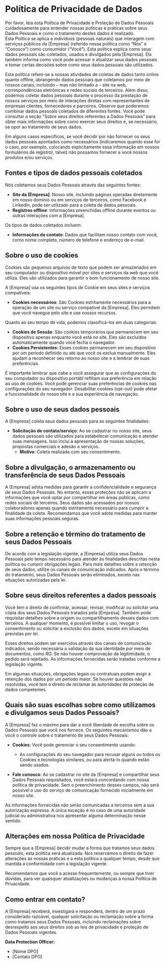 # Política de Privacidade de Dados

Por favor, leia esta Política de Privacidade e Proteção de Dados Pessoais cuidadosamente para entender nossas políticas e práticas sobre seus Dados Pessoais e como o tratamento destes dados é realizado.  
Esta Política se aplica a indivíduos (pessoas naturais) que interagem com serviços públicos da [Empresa] (referido nessa política como “Nós” e “Conosco”) como consumidor (“Você”). Esta política explica como seus dados pessoais são coletados, usados e divulgados pela [Empresa]. Ela também informa como você pode acessar e atualizar seus dados pessoais e tomar certas decisões sobre como seus dados pessoais são utilizados.

Esta política refere-se a nossas atividades de coletas de dados tanto online quanto offline, abrangendo dados pessoais que coletamos por meio de nossos canais, incluindo – mas não limitado a – site na web, correspondências eletrônicas e redes sociais de terceiros. Além disso, podemos coletar dados pessoais durante o processo da prestação de nossos serviços por meio de interações diretas com representantes de empresas clientes, fornecedores e parceiros. Observe que poderemos combinar dados pessoais coletados de diferentes fontes. Você pode consultar a seção "Sobre seus direitos referentes a Dados Pessoais" para obter mais informações sobre como exercer seus direitos e, se necessário, se opor ao tratamento de seus dados.

Em alguns casos específicos, se você decidir por não fornecer os seus dados pessoais apontados como necessários (indicaremos quando esse for o caso, por exemplo, colocando explicitamente essa informação em nossos formulários de registro), talvez não possamos fornecer a você nossos produtos e/ou serviços.

## Fontes e tipos de dados pessoais coletados

Nós coletamos seus Dados Pessoais através das seguintes fontes:

- **Site da [Empresa]**: Nosso site, incluindo páginas operadas diretamente em nosso domínio ou em serviços de terceiros, como Facebook e LinkedIn, pode ser utilizado para a coleta de dados pessoais.
- **Registros offline**: Informações preenchidas offline durante eventos ou outras interações com a [Empresa].

Os tipos de dados coletados incluem:

- **Informações de contato**: Dados que facilitam nosso contato com você, como nome completo, número de telefone e endereço de e-mail.

## Sobre o uso de cookies

Cookies são pequenos arquivos de texto que podem ser armazenados em seu computador ou dispositivo móvel por sites e serviços da web que você utiliza. Eles são utilizados para garantir o bom funcionamento de nosso site.

A [Empresa] usa os seguintes tipos de Cookie em seus sites e serviços compatíveis:

- **Cookies necessários**: São Cookies estritamente necessários para a operação de um site ou serviço compatível da [Empresa]. Eles permitem que você navegue pelo site e use nossos recursos.

Quanto ao seu tempo de vida, podemos classificá-los em duas categorias:

- **Cookies de Sessão**: São cookies temporários que permanecem em seu dispositivo apenas enquanto você está no site. Eles são excluídos automaticamente quando você fecha o navegador.
- **Cookies Persistentes**: Esses cookies permanecem em seu dispositivo por um período definido ou até que você os exclua manualmente. Eles ajudam a reconhecer seu retorno ao nosso site e a lembrar de suas preferências.

É importante lembrar que cabe a você assegurar que as configurações do seu computador ou dispositivo portátil reflitam sua preferência em relação ao uso de cookies. Você pode gerenciar suas preferências de cookies nas configurações do seu navegador. Desabilitar cookies (opt-out) pode afetar a funcionalidade do nosso site e a sua experiência de navegação.

## Sobre o uso de seus dados pessoais

A [Empresa] coleta seus dados pessoais para as seguintes finalidades:

- **Solicitação de contato/serviço**: Ao se cadastrar no nosso site, seus dados pessoais são utilizados para estabelecer comunicação e atender suas mensagens. Isso inclui a apresentação de nossas soluções, propostas comerciais e adesão a serviços.  
  - **Motivo**: Coleta realizada com seu consentimento.

## Sobre a divulgação, o armazenamento ou transferência de seus Dados Pessoais

A [Empresa] adota medidas para garantir a confidencialidade e segurança de seus Dados Pessoais. No entanto, essas proteções não se aplicam a informações que você optar por compartilhar em áreas públicas, como redes sociais de terceiros. Seus dados são acessados por nossos colaboradores apenas quando estritamente necessário para cumprir a finalidade da coleta. Recomendamos que você adote medidas para manter suas informações pessoais seguras.

## Sobre a retenção e término do tratamento de seus Dados Pessoais

De acordo com a legislação vigente, a [Empresa] utiliza seus Dados Pessoais pelo tempo necessário para atender às finalidades descritas nesta política ou cumprir obrigações legais. Para mais detalhes sobre a retenção de seus dados, utilize os canais de comunicação indicados. Após o término do tratamento, seus Dados Pessoais serão eliminados, exceto nas situações autorizadas pela lei.

## Sobre seus direitos referentes a dados pessoais

Você tem o direito de confirmar, acessar, revisar, modificar ou solicitar uma cópia dos seus Dados Pessoais tratados pela [Empresa]. Também pode requisitar detalhes sobre a origem ou compartilhamento desses dados com terceiros. A qualquer momento, é possível limitar o uso, revogar o consentimento ou solicitar a exclusão dos dados, exceto em situações previstas por lei.

Esses direitos podem ser exercidos através dos canais de comunicação indicados, sendo necessária a validação da sua identidade por meio de documentos, como RG. Se não houver comprovação da legitimidade, o pedido será rejeitado. As informações fornecidas serão tratadas conforme a legislação vigente.

Em algumas situações, obrigações legais ou contratuais podem exigir a retenção dos dados por um período maior. Se houver questões não resolvidas, você tem o direito de reclamar às autoridades de proteção de dados competentes.

## Quais são suas escolhas sobre como utilizamos e divulgamos seus Dados Pessoais?

A [Empresa] faz o máximo para dar a você liberdade de escolha sobre os Dados Pessoais que você nos fornece. Os seguintes mecanismos dão a você o controle sobre o tratamento de seus Dados Pessoais:

- **Cookies**: Você pode gerenciar o seu consentimento usando:
  - As configurações do seu navegador para recusar alguns ou todos os Cookies e tecnologias similares, ou para alertá-lo quando estão sendo usados.

- **Fale conosco**: Ao se cadastrar no site da [Empresa] e compartilhar seus Dados Pessoais requisitados, você estará concordando com nossa política de privacidade. Sem o preenchimento desses campos, não será possível o uso do serviço de comunicação fornecido inicialmente em nosso site.

As informações fornecidas não serão comunicadas a terceiros sem a sua autorização expressa. A única exceção é no caso de uma autoridade judicial ou administrativa nos apresentar alguma determinação nesse sentido.

## Alterações em nossa Política de Privacidade

Sempre que a [Empresa] decidir mudar a forma que tratamos seus dados pessoais, esta política será atualizada. Nos reservamos o direito de fazer alterações às nossas práticas e a esta política a qualquer tempo, desde que mantida a conformidade com a legislação vigente.

Recomendamos que você a acesse frequentemente, ou sempre que tiver dúvidas, para ver quaisquer atualizações ou mudanças à nossa Política de Privacidade.

## Como entrar em contato?

A [Empresa] receberá, investigará e responderá, dentro de um prazo considerado razoável, qualquer solicitação ou reclamação sobre a forma como tratamos seus Dados Pessoais, incluindo reclamações sobre desrespeito aos seus direitos sob as leis de privacidade e proteção de Dados Pessoais vigentes.

**Data Protection Officer:**
* [Nome DPO]
* [Contato DPO]
